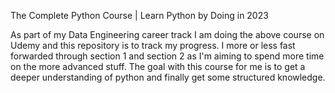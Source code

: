 The Complete Python Course | Learn Python by Doing in 2023

As part of my Data Engineering career track I am doing the above course on Udemy and this repository is to track my progress. 
I more or less fast forwarded through section 1 and section 2 as I'm aiming to spend more time on the more advanced stuff. 
The goal with this course for me is to get a deeper understanding of python and finally get some structured knowledge.
